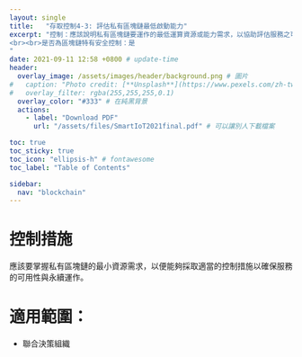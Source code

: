 ```yaml
---
layout: single
title:   "存取控制4-3: 評估私有區塊鏈最低啟動能力"
excerpt: "控制：應該說明私有區塊鏈要運作的最低運算資源或能力需求，以協助評估服務之可獲得性。
<br><br>是否為區塊鏈特有安全控制：是
" 
date: 2021-09-11 12:58 +0800 # update-time
header:
  overlay_image: /assets/images/header/background.png # 圖片
#   caption: "Photo credit: [**Unsplash**](https://www.pexels.com/zh-tw/search/earth/)" # 可以表示圖片來源
#   overlay_filter: rgba(255,255,255,0.1)
  overlay_color: "#333" # 在純黑背景
  actions:
    - label: "Download PDF"
      url: "/assets/files/SmartIoT2021final.pdf" # 可以讓別人下載檔案

toc: true
toc_sticky: true
toc_icon: "ellipsis-h" # fontawesome
toc_label: "Table of Contents"

sidebar:
  nav: "blockchain"
---
```



# 控制措施
應該要掌握私有區塊鏈的最小資源需求，以便能夠採取適當的控制措施以確保服務的可用性與永續運作。

# 適用範圍：
- 聯合決策組織


